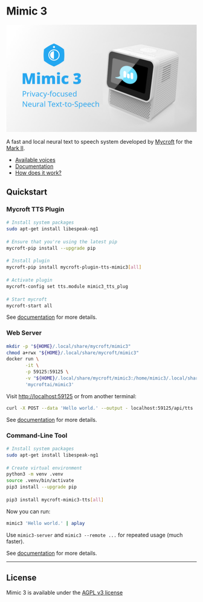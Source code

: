 # Mimic 3

![mimic 3 mark 2](img/mimic3-hero.jpg)

A fast and local neural text to speech system developed by [Mycroft](https://mycroft.ai/) for the [Mark II](https://mycroft.ai/product/mark-ii/).

* [Available voices](https://github.com/MycroftAI/mimic3-voices)
* [Documentation](https://mycroft-ai.gitbook.io/docs/mycroft-technologies/mimic-tts/coming-soon-mimic-3)
* [How does it work?](https://mycroft-ai.gitbook.io/docs/mycroft-technologies/mimic-tts/coming-soon-mimic-3#how-it-works)


## Quickstart

### Mycroft TTS Plugin

``` sh
# Install system packages
sudo apt-get install libespeak-ng1

# Ensure that you're using the latest pip
mycroft-pip install --upgrade pip

# Install plugin
mycroft-pip install mycroft-plugin-tts-mimic3[all]

# Activate plugin
mycroft-config set tts.module mimic3_tts_plug

# Start mycroft
mycroft-start all
```

See [documentation](https://mycroft-ai.gitbook.io/docs/mycroft-technologies/mimic-tts/coming-soon-mimic-3#tts-plugin-for-mycroft-ai) for more details.


### Web Server

``` sh
mkdir -p "${HOME}/.local/share/mycroft/mimic3"
chmod a+rwx "${HOME}/.local/share/mycroft/mimic3"
docker run \
       -it \
       -p 59125:59125 \
       -v "${HOME}/.local/share/mycroft/mimic3:/home/mimic3/.local/share/mycroft/mimic3" \
       'mycroftai/mimic3'
```

Visit [http://localhost:59125](http://localhost:59125) or from another terminal:


``` sh
curl -X POST --data 'Hello world.' --output - localhost:59125/api/tts | aplay

```

See [documentation](https://mycroft-ai.gitbook.io/docs/mycroft-technologies/mimic-tts/coming-soon-mimic-3#web-server) for more details.


### Command-Line Tool

``` sh
# Install system packages
sudo apt-get install libespeak-ng1

# Create virtual environment
python3 -m venv .venv
source .venv/bin/activate
pip3 install --upgrade pip

pip3 install mycroft-mimic3-tts[all]
```

Now you can run:

``` sh
mimic3 'Hello world.' | aplay
```

Use `mimic3-server` and `mimic3 --remote ...` for repeated usage (much faster).

See [documentation](https://mycroft-ai.gitbook.io/docs/mycroft-technologies/mimic-tts/coming-soon-mimic-3#command-line-interface) for more details.


---


## License

Mimic 3 is available under the [AGPL v3 license](LICENSE)
